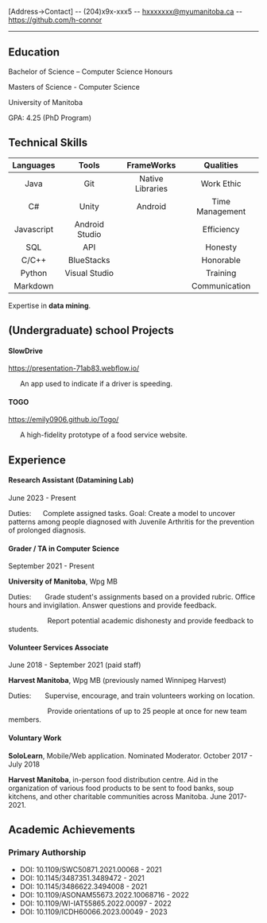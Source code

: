 [Address->Contact] -- (204)x9x-xxx5 -- hxxxxxxx@myumanitoba.ca -- https://github.com/h-connor

<hr />

## Education

Bachelor of Science – Computer Science Honours 

Masters of Science - Computer Science

University of Manitoba

GPA: 4.25 (PhD Program) 

## Technical Skills

| Languages        | Tools           | FrameWorks  | Qualities|
| :-------------: |:-------------:| :-----:| :----: |
| Java      | Git | Native Libraries | Work Ethic |
| C#     | Unity      |   Android | Time Management |
| Javascript | Android Studio      |     | Efficiency |
| SQL     | API      |   | Honesty |
| C/C++     | BlueStacks      |    | Honorable
| Python     | Visual Studio      |    | Training |
| Markdown     |       |    | Communication |

Expertise in **data mining**.

## (Undergraduate) school Projects

#### SlowDrive
https://presentation-71ab83.webflow.io/

&nbsp;&nbsp;&nbsp;&nbsp;&nbsp; 
An app used to indicate if a driver is speeding.

#### TOGO

https://emily0906.github.io/Togo/

&nbsp;&nbsp;&nbsp;&nbsp;&nbsp; 
A high-fidelity prototype of a food service website.

## Experience

#### **Research Assistant (Datamining Lab)**
June 2023 - Present

Duties:&nbsp;&nbsp;&nbsp;&nbsp;&nbsp;
Complete assigned tasks. Goal: Create a model to uncover patterns among people diagnosed with Juvenile Arthritis for the prevention of prolonged diagnosis.

#### **Grader / TA in Computer Science**
September 2021 - Present

**University of Manitoba**, Wpg MB

Duties: &nbsp;&nbsp;&nbsp;&nbsp;&nbsp;
Grade student's assignments based on a provided rubric. Office hours and invigilation. Answer questions and provide feedback.

&nbsp;&nbsp;&nbsp;&nbsp;&nbsp;&nbsp;&nbsp; &nbsp;&nbsp;&nbsp;&nbsp;&nbsp; &nbsp;&nbsp;&nbsp;&nbsp;&nbsp; 
 Report potential academic dishonesty and provide feedback to students.

#### **Volunteer Services Associate** 
June 2018 - September 2021 (paid staff)

**Harvest Manitoba**, Wpg MB (previously named Winnipeg Harvest)

Duties: &nbsp;&nbsp;&nbsp;&nbsp;&nbsp; 
Supervise, encourage, and train volunteers working on location.

&nbsp;&nbsp;&nbsp;&nbsp;&nbsp;&nbsp;&nbsp; &nbsp;&nbsp;&nbsp;&nbsp;&nbsp; &nbsp;&nbsp;&nbsp;&nbsp;&nbsp; 
 Provide orientations of up to 25 people at once for new team members.

#### **Voluntary Work** 
**SoloLearn**, Mobile/Web application. Nominated Moderator. October 2017 - July 2018

**Harvest Manitoba**, in-person food distribution centre. Aid in the organization of various food products to be sent to food banks, soup kitchens, and other charitable communities across Manitoba. June 2017-2021.

## Academic Achievements

### Primary Authorship ###

* DOI: 10.1109/SWC50871.2021.00068 - 2021
* DOI: 10.1145/3487351.3489472 - 2021
* DOI: 10.1145/3486622.3494008 - 2021
* DOI: 10.1109/ASONAM55673.2022.10068716 - 2022
* DOI: 10.1109/WI-IAT55865.2022.00097 - 2022
* DOI: 10.1109/ICDH60066.2023.00049 - 2023
